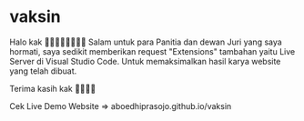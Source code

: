# vaksin

Halo kak 👋🏻👋🏻👋🏻👋🏻
Salam untuk para Panitia dan dewan Juri yang saya hormati, saya sedikit memberikan request "Extensions" tambahan yaitu Live Server di Visual Studio Code. 
Untuk memaksimalkan hasil karya website yang telah dibuat.

Terima kasih kak 🙏🏻🙏🏻

Cek Live Demo Website => aboedhiprasojo.github.io/vaksin
